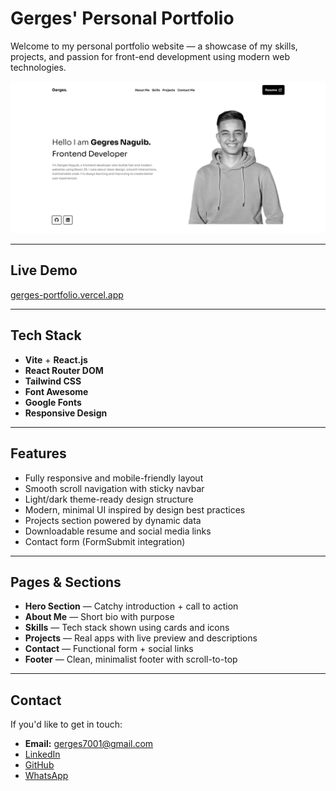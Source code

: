 #  Gerges' Personal Portfolio

Welcome to my personal portfolio website — a showcase of my skills, projects, and passion for front-end development using modern web technologies.

![Screenshot](./public/preview.png)

---

##  Live Demo

 [gerges-portfolio.vercel.app](https://gerges-portfolio.vercel.app)

---

##  Tech Stack

- **Vite** + **React.js**
- **React Router DOM**
- **Tailwind CSS**
- **Font Awesome**
- **Google Fonts**
- **Responsive Design**

---

##  Features

- Fully responsive and mobile-friendly layout  
- Smooth scroll navigation with sticky navbar  
- Light/dark theme-ready design structure  
- Modern, minimal UI inspired by design best practices  
- Projects section powered by dynamic data  
- Downloadable resume and social media links  
- Contact form (FormSubmit integration)

---

##  Pages & Sections

- **Hero Section** — Catchy introduction + call to action  
- **About Me** — Short bio with purpose  
- **Skills** — Tech stack shown using cards and icons  
- **Projects** — Real apps with live preview and descriptions  
- **Contact** — Functional form + social links  
- **Footer** — Clean, minimalist footer with scroll-to-top

---

## Contact

If you'd like to get in touch:

-  **Email:** gerges7001@gmail.com  
-  [LinkedIn](https://www.linkedin.com/in/gerges-naguib-319987218/)  
-  [GitHub](https://github.com/Gerges-GN)  
-  [WhatsApp](https://wa.me/201112644702)
